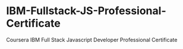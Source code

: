 # IBM-Fullstack-JS-Professional-Certificate
Coursera IBM Full Stack Javascript Developer Professional Certificate
